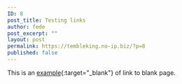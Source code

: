 ```yaml
---
ID: 8
post_title: Testing links
author: fede
post_excerpt: ""
layout: post
permalink: https://tembleking.no-ip.biz/?p=8
published: false
---
```

This is an [example][1]{:target="_blank"} of link to blank page.

 [1]: https:///google.com